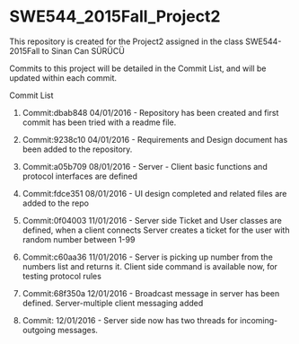 # SWE544_2015Fall_Project2
This repository is created for the Project2 assigned in the class SWE544-2015Fall to Sinan Can SÜRÜCÜ

Commits to this project will be detailed in the Commit List, and will be updated within each commit.

Commit List

1) Commit:dbab848 04/01/2016 - Repository has been created and first commit has been tried with a readme file.

2) Commit:9238c10 04/01/2016 - Requirements and Design document has been added to the repository.

3) Commit:a05b709 08/01/2016 - Server - Client basic functions and protocol interfaces are defined

4) Commit:fdce351 08/01/2016 - UI design completed and related files are added to the repo

5) Commit:0f04003 11/01/2016 - Server side Ticket and User classes are defined, when a client connects Server creates a ticket for the user with random number between 1-99

6) Commit:c60aa36 11/01/2016 - Server is picking up number from the numbers list and returns it. Client side command is available now, for testing protocol rules

8) Commit:68f350a 12/01/2016 - Broadcast message in server has been defined. Server-multiple client messaging added

7) Commit:        12/01/2016 - Server side now has two threads for incoming-outgoing messages.
